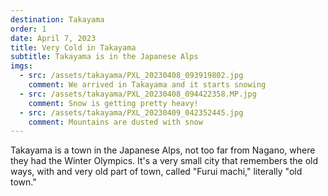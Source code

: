 ```yaml
---
destination: Takayama
order: 1
date: April 7, 2023
title: Very Cold in Takayama
subtitle: Takayama is in the Japanese Alps
imgs: 
  - src: /assets/takayama/PXL_20230408_093919802.jpg
    comment: We arrived in Takayama and it starts snowing
  - src: /assets/takayama/PXL_20230408_094422358.MP.jpg
    comment: Snow is getting pretty heavy!
  - src: /assets/takayama/PXL_20230409_042352445.jpg
    comment: Mountains are dusted with snow
---
```


Takayama is a town in the Japanese Alps, not too far from Nagano, where they had the Winter Olympics. It's a very small city that remembers the old ways, with and very old part of town, called "Furui machi," literally "old town."